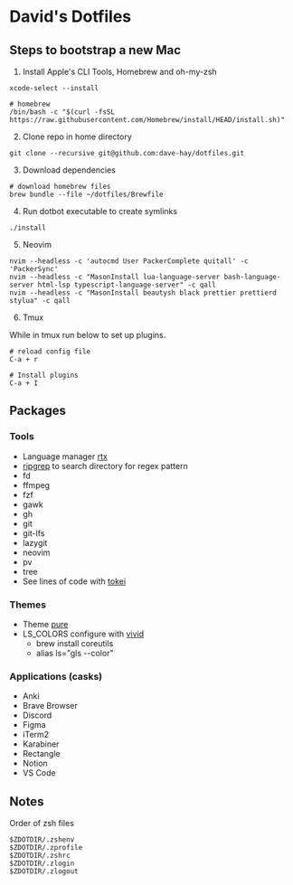 # David's Dotfiles

## Steps to bootstrap a new Mac

1. Install Apple's CLI Tools, Homebrew and oh-my-zsh

```shell
xcode-select --install

# homebrew
/bin/bash -c "$(curl -fsSL https://raw.githubusercontent.com/Homebrew/install/HEAD/install.sh)"
```

2. Clone repo in home directory

```shell
git clone --recursive git@github.com:dave-hay/dotfiles.git
```

3. Download dependencies

```shell
# download homebrew files
brew bundle --file ~/dotfiles/Brewfile
```

4. Run dotbot executable to create symlinks

```shell
./install
```

5. Neovim

```shell
nvim --headless -c 'autocmd User PackerComplete quitall' -c 'PackerSync'
nvim --headless -c "MasonInstall lua-language-server bash-language-server html-lsp typescript-language-server" -c qall
nvim --headless -c "MasonInstall beautysh black prettier prettierd stylua" -c qall
```

6. Tmux

While in tmux run below to set up plugins.

```shell
# reload config file
C-a + r

# Install plugins
C-a + I
```

## Packages

### Tools

- Language manager [rtx](https://github.com/jdx/rtx)
- [ripgrep](https://github.com/BurntSushi/ripgrep) to search directory for regex pattern
- fd
- ffmpeg
- fzf
- gawk
- gh
- git
- git-lfs
- lazygit
- neovim
- pv
- tree
- See lines of code with [tokei](https://github.com/XAMPPRocky/tokei)

### Themes

- Theme [pure](https://github.com/sindresorhus/pure)
- LS_COLORS configure with [vivid](https://github.com/sharkdp/vivid)
  - brew install coreutils
  - alias ls="gls --color"

### Applications (casks)

- Anki
- Brave Browser
- Discord
- Figma
- iTerm2
- Karabiner
- Rectangle
- Notion
- VS Code

## Notes

Order of zsh files

```shell
$ZDOTDIR/.zshenv
$ZDOTDIR/.zprofile
$ZDOTDIR/.zshrc
$ZDOTDIR/.zlogin
$ZDOTDIR/.zlogout
```
